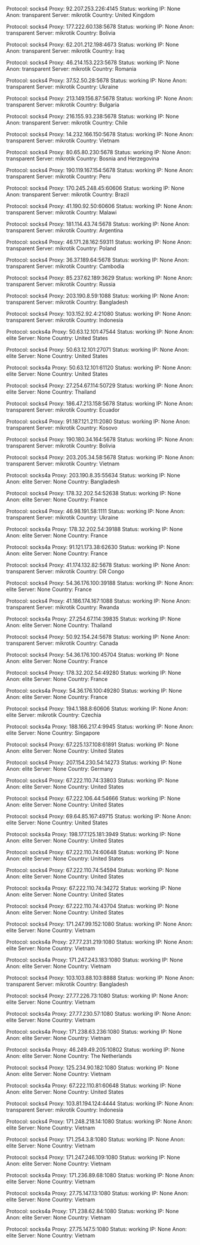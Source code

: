 Protocol: socks4
Proxy: 92.207.253.226:4145
Status: working
IP: None
Anon: transparent
Server: mikrotik
Country: United Kingdom

Protocol: socks4
Proxy: 177.222.60.138:5678
Status: working
IP: None
Anon: transparent
Server: mikrotik
Country: Bolivia

Protocol: socks4
Proxy: 62.201.212.198:4673
Status: working
IP: None
Anon: transparent
Server: mikrotik
Country: Iraq

Protocol: socks4
Proxy: 46.214.153.223:5678
Status: working
IP: None
Anon: transparent
Server: mikrotik
Country: Romania

Protocol: socks4
Proxy: 37.52.50.28:5678
Status: working
IP: None
Anon: transparent
Server: mikrotik
Country: Ukraine

Protocol: socks4
Proxy: 213.149.156.87:5678
Status: working
IP: None
Anon: transparent
Server: mikrotik
Country: Bulgaria

Protocol: socks4
Proxy: 216.155.93.238:5678
Status: working
IP: None
Anon: transparent
Server: mikrotik
Country: Chile

Protocol: socks4
Proxy: 14.232.166.150:5678
Status: working
IP: None
Anon: transparent
Server: mikrotik
Country: Vietnam

Protocol: socks4
Proxy: 80.65.80.230:5678
Status: working
IP: None
Anon: transparent
Server: mikrotik
Country: Bosnia and Herzegovina

Protocol: socks4
Proxy: 190.119.167.154:5678
Status: working
IP: None
Anon: transparent
Server: mikrotik
Country: Peru

Protocol: socks4
Proxy: 170.245.248.45:60606
Status: working
IP: None
Anon: transparent
Server: mikrotik
Country: Brazil

Protocol: socks4
Proxy: 41.190.92.50:60606
Status: working
IP: None
Anon: transparent
Server: mikrotik
Country: Malawi

Protocol: socks4
Proxy: 181.114.43.74:5678
Status: working
IP: None
Anon: transparent
Server: mikrotik
Country: Argentina

Protocol: socks4
Proxy: 46.171.28.162:59311
Status: working
IP: None
Anon: transparent
Server: mikrotik
Country: Poland

Protocol: socks4
Proxy: 36.37.189.64:5678
Status: working
IP: None
Anon: transparent
Server: mikrotik
Country: Cambodia

Protocol: socks4
Proxy: 85.237.62.189:3629
Status: working
IP: None
Anon: transparent
Server: mikrotik
Country: Russia

Protocol: socks4
Proxy: 203.190.8.59:1088
Status: working
IP: None
Anon: transparent
Server: mikrotik
Country: Bangladesh

Protocol: socks4
Proxy: 103.152.92.4:21080
Status: working
IP: None
Anon: transparent
Server: mikrotik
Country: Indonesia

Protocol: socks4a
Proxy: 50.63.12.101:47544
Status: working
IP: None
Anon: elite
Server: None
Country: United States

Protocol: socks4
Proxy: 50.63.12.101:27071
Status: working
IP: None
Anon: elite
Server: None
Country: United States

Protocol: socks4a
Proxy: 50.63.12.101:61120
Status: working
IP: None
Anon: elite
Server: None
Country: United States

Protocol: socks4
Proxy: 27.254.67.114:50729
Status: working
IP: None
Anon: elite
Server: None
Country: Thailand

Protocol: socks4
Proxy: 186.47.213.158:5678
Status: working
IP: None
Anon: transparent
Server: mikrotik
Country: Ecuador

Protocol: socks4
Proxy: 91.187.121.211:2080
Status: working
IP: None
Anon: transparent
Server: mikrotik
Country: Kosovo

Protocol: socks4
Proxy: 190.180.34.164:5678
Status: working
IP: None
Anon: transparent
Server: mikrotik
Country: Bolivia

Protocol: socks4
Proxy: 203.205.34.58:5678
Status: working
IP: None
Anon: transparent
Server: mikrotik
Country: Vietnam

Protocol: socks4a
Proxy: 203.190.8.35:55634
Status: working
IP: None
Anon: elite
Server: None
Country: Bangladesh

Protocol: socks4
Proxy: 178.32.202.54:52638
Status: working
IP: None
Anon: elite
Server: None
Country: France

Protocol: socks4
Proxy: 46.98.191.58:1111
Status: working
IP: None
Anon: transparent
Server: mikrotik
Country: Ukraine

Protocol: socks4a
Proxy: 178.32.202.54:39188
Status: working
IP: None
Anon: elite
Server: None
Country: France

Protocol: socks4a
Proxy: 91.121.173.38:62630
Status: working
IP: None
Anon: elite
Server: None
Country: France

Protocol: socks4
Proxy: 41.174.132.82:5678
Status: working
IP: None
Anon: transparent
Server: mikrotik
Country: DR Congo

Protocol: socks4
Proxy: 54.36.176.100:39188
Status: working
IP: None
Anon: elite
Server: None
Country: France

Protocol: socks4
Proxy: 41.186.174.167:1088
Status: working
IP: None
Anon: transparent
Server: mikrotik
Country: Rwanda

Protocol: socks4a
Proxy: 27.254.67.114:39835
Status: working
IP: None
Anon: elite
Server: None
Country: Thailand

Protocol: socks4
Proxy: 50.92.154.24:5678
Status: working
IP: None
Anon: transparent
Server: mikrotik
Country: Canada

Protocol: socks4
Proxy: 54.36.176.100:45704
Status: working
IP: None
Anon: elite
Server: None
Country: France

Protocol: socks4
Proxy: 178.32.202.54:49280
Status: working
IP: None
Anon: elite
Server: None
Country: France

Protocol: socks4a
Proxy: 54.36.176.100:49280
Status: working
IP: None
Anon: elite
Server: None
Country: France

Protocol: socks4
Proxy: 194.1.188.8:60606
Status: working
IP: None
Anon: elite
Server: mikrotik
Country: Czechia

Protocol: socks4a
Proxy: 188.166.217.4:9945
Status: working
IP: None
Anon: elite
Server: None
Country: Singapore

Protocol: socks4
Proxy: 67.225.137.108:61891
Status: working
IP: None
Anon: elite
Server: None
Country: United States

Protocol: socks4
Proxy: 207.154.230.54:14273
Status: working
IP: None
Anon: elite
Server: None
Country: Germany

Protocol: socks4
Proxy: 67.222.110.74:33803
Status: working
IP: None
Anon: elite
Server: None
Country: United States

Protocol: socks4
Proxy: 67.222.106.44:54666
Status: working
IP: None
Anon: elite
Server: None
Country: United States

Protocol: socks4
Proxy: 69.64.85.167:49715
Status: working
IP: None
Anon: elite
Server: None
Country: United States

Protocol: socks4a
Proxy: 198.177.125.181:3949
Status: working
IP: None
Anon: elite
Server: None
Country: United States

Protocol: socks4
Proxy: 67.222.110.74:60648
Status: working
IP: None
Anon: elite
Server: None
Country: United States

Protocol: socks4
Proxy: 67.222.110.74:54594
Status: working
IP: None
Anon: elite
Server: None
Country: United States

Protocol: socks4a
Proxy: 67.222.110.74:34272
Status: working
IP: None
Anon: elite
Server: None
Country: United States

Protocol: socks4
Proxy: 67.222.110.74:43704
Status: working
IP: None
Anon: elite
Server: None
Country: United States

Protocol: socks4
Proxy: 171.247.99.152:1080
Status: working
IP: None
Anon: elite
Server: None
Country: Vietnam

Protocol: socks4a
Proxy: 27.77.231.219:1080
Status: working
IP: None
Anon: elite
Server: None
Country: Vietnam

Protocol: socks4a
Proxy: 171.247.243.183:1080
Status: working
IP: None
Anon: elite
Server: None
Country: Vietnam

Protocol: socks4
Proxy: 103.103.88.103:8888
Status: working
IP: None
Anon: transparent
Server: mikrotik
Country: Bangladesh

Protocol: socks4
Proxy: 27.77.226.73:1080
Status: working
IP: None
Anon: elite
Server: None
Country: Vietnam

Protocol: socks4a
Proxy: 27.77.230.57:1080
Status: working
IP: None
Anon: elite
Server: None
Country: Vietnam

Protocol: socks4a
Proxy: 171.238.63.236:1080
Status: working
IP: None
Anon: elite
Server: None
Country: Vietnam

Protocol: socks4a
Proxy: 46.249.49.205:10802
Status: working
IP: None
Anon: elite
Server: None
Country: The Netherlands

Protocol: socks4
Proxy: 125.234.90.182:1080
Status: working
IP: None
Anon: elite
Server: None
Country: Vietnam

Protocol: socks4a
Proxy: 67.222.110.81:60648
Status: working
IP: None
Anon: elite
Server: None
Country: United States

Protocol: socks4
Proxy: 103.81.194.124:4444
Status: working
IP: None
Anon: transparent
Server: mikrotik
Country: Indonesia

Protocol: socks4
Proxy: 171.248.218.14:1080
Status: working
IP: None
Anon: elite
Server: None
Country: Vietnam

Protocol: socks4
Proxy: 171.254.3.8:1080
Status: working
IP: None
Anon: elite
Server: None
Country: Vietnam

Protocol: socks4
Proxy: 171.247.246.109:1080
Status: working
IP: None
Anon: elite
Server: None
Country: Vietnam

Protocol: socks4a
Proxy: 171.236.89.68:1080
Status: working
IP: None
Anon: elite
Server: None
Country: Vietnam

Protocol: socks4a
Proxy: 27.75.147.13:1080
Status: working
IP: None
Anon: elite
Server: None
Country: Vietnam

Protocol: socks4a
Proxy: 171.238.62.84:1080
Status: working
IP: None
Anon: elite
Server: None
Country: Vietnam

Protocol: socks4a
Proxy: 27.75.147.5:1080
Status: working
IP: None
Anon: elite
Server: None
Country: Vietnam

